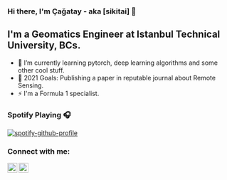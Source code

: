 ### Hi there, I'm Çağatay - aka [sikitai] :wave:
## I'm a Geomatics Engineer at Istanbul Technical University, BCs.

- :seedling: I’m currently learning pytorch, deep learning algorithms and some other cool stuff.
- :eggplant: 2021 Goals: Publishing a paper in reputable journal about Remote Sensing. 
- :zap: I'm a Formula 1 specialist.

### Spotify Playing :headphones:

[![spotify-github-profile](https://spotify-github-profile.vercel.app/api/view?uid=cutoyy&cover_image=true&theme=default)](https://github.com/kittinan/spotify-github-profile)
### Connect with me:

[<img align="left" alt="codeSTACKr | Twitter" width="22px" src="https://cdn.jsdelivr.net/npm/simple-icons@v3/icons/twitter.svg" />][twitter]
[<img align="left" alt="codeSTACKr | LinkedIn" width="22px" src="https://cdn.jsdelivr.net/npm/simple-icons@v3/icons/linkedin.svg" />][linkedin]
<br />


[twitter]: https://twitter.com/meloveseb
[linkedin]: https://www.linkedin.com/in/%C3%A7a%C4%9Fatay-ya%C4%9Fmur-a11a40128/
